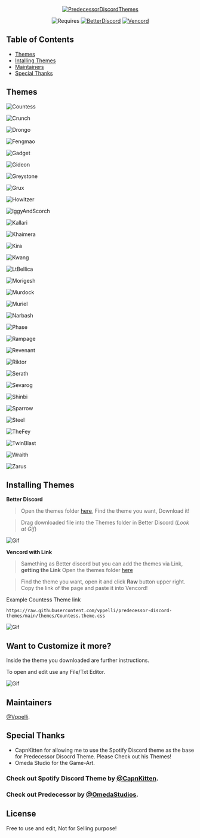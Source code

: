 <div align="center">

[![PredecessorDiscordThemes](/img/PDT-logo.png)](https://github.com/vppelli/predecessor-discord-themes)
</div>

<div align="center">
  
![Requires](https://img.shields.io/badge/Requires-%23E8C506?style=for-the-badge) [![BetterDiscord](https://img.shields.io/badge/Better_Discord-Download-%23E8C506?style=for-the-badge&labelColor=black)](https://betterdiscord.app) [![Vencord](https://img.shields.io/badge/Vencord-Download-%23E8C506?style=for-the-badge&labelColor=black)](https://vencord.dev) 

</div>

## Table of Contents
- [Themes](#themes)
- [Intalling Themes](#installing-themes)
- [Maintainers](#maintainers)
- [Special Thanks](#special-thanks)

## Themes

![Countess](/img/Previews/CountessPreview.png)

![Crunch](/img/Previews/CrunchPreview.png)

![Drongo](/img/Previews/DrongoPreview.png)

![Fengmao](/img/Previews/FangmaoPreview.png)

![Gadget](/img/Previews/GadgetPreview.png)

![Gideon](/img/Previews/GideonPreview.png)

![Greystone](/img/Previews/GreystonePreview.png)

![Grux](/img/Previews/GruxPreview.png)

![Howitzer](/img/Previews/HowitzerPreview.png)

![IggyAndScorch](/img/Previews/IggyAndScorchPreview.png)

![Kallari](/img/Previews/KallariPreview.png)

![Khaimera](/img/Previews/KhaimeraPreview.png)

![Kira](/img/Previews/KiraPreview.png)

![Kwang](/img/Previews/KwangPreview.png)

![LtBellica](/img/Previews/LtBelicaPreview.png)

![Morigesh](/img/Previews/MorigeshPreview.png)

![Murdock](/img/Previews/MurdockPreview.png)

![Muriel](/img/Previews/MurielPreview.png)

![Narbash](/img/Previews/NarbashPreview.png)

![Phase](/img/Previews/PhasePreview.png)

![Rampage](/img/Previews/RampagePreview.png)

![Revenant](/img/Previews/RevenantPreview.png)

![Riktor](/img/Previews/RiktorPreview.png)

![Serath](/img/Previews/SerathPreview.png)

![Sevarog](/img/Previews/SevarogPreview.png)

![Shinbi](/img/Previews/ShinbiPreview.png)

![Sparrow](/img/Previews/SparrowPreview.png)

![Steel](/img/Previews/SteelPreview.png)

![TheFey](/img/Previews/TheFeyPreview.png#)

![TwinBlast](/img/Previews/TwinblastPreview.png)

![Wraith](/img/Previews/WraithPreview.png)

![Zarus](/img/Previews/ZarusPreview.png)


## Installing Themes

**Better Discord**
> Open the themes folder [here](https://github.com/vppelli/predecessor-discord-themes/tree/main/themes), Find the theme you want, Download it!

> Drag downloaded file into the Themes folder in Better Discord (*Look at Gif*)

![Gif](img/gif/ThemeFolder.gif)

**Vencord with Link**
> Samething as Better discord but you can add the themes via Link, **getting the Link** Open the themes folder [here](https://github.com/vppelli/predecessor-discord-themes/tree/main/themes)

> Find the theme you want, open it and click **Raw** button upper right. Copy the link of the page and paste it into Vencord!

Example Countess Theme link
```
https://raw.githubusercontent.com/vppelli/predecessor-discord-themes/main/themes/Countess.theme.css
```
![Gif](img/gif/VencordLink.gif)

## Want to Customize it more?
Inside the theme you downloaded are further instructions.

To open and edit use any File/Txt Editor.

![Gif](#)



## Maintainers

[@Vppelli](https://github.com/vppelli).

## Special Thanks
- CapnKitten for allowing me to use the Spotify Discord theme as the base for Predecessor Disocrd Theme. Please Check out his Themes!
- Omeda Studio for the Game-Art.

### Check out Spotify Discord Theme by [@CapnKitten](https://github.com/CapnKitten/Spotify-Discord).
### Check out Predecessor by [@OmedaStudios](https://www.predecessorgame.com).

## License
Free to use and edit, Not for Selling purpose!
